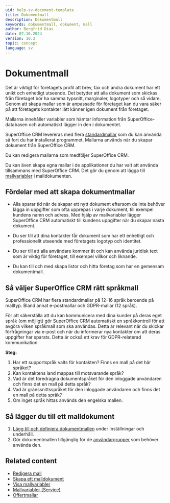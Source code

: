 ```yaml
---
uid: help-sv-document-template
title: Dokumentmall
description: Dokumentmall
keywords: dokumentmall, dokument, mall
author: Bergfrid Dias
date: 07.16.2024
version: 10.3
topic: concept
language: sv
---
```


# Dokumentmall

Det är viktigt för företagets profil att brev, fax och andra dokument har ett unikt och enhetligt utseende. Det betyder att alla dokument som skickas från företaget bör ha samma typsnitt, marginaler, logotyper och så vidare. Genom att skapa mallar som är anpassade för företaget kan du vara säker på att företagets kontakter lätt känner igen dokument från företaget.

Mallarna innehåller variabler som hämtar information från SuperOffice-databasen och automatiskt lägger in den i dokumentet.

SuperOffice CRM levereras med flera [standardmallar][2] som du kan använda så fort du har installerat programmet. Mallarna används när du skapar dokument från SuperOffice CRM.

Du kan redigera mallarna som medföljer SuperOffice CRM.

Du kan även skapa egna mallar i de applikationer du har valt att använda tillsammans med SuperOffice CRM. Det gör du genom att lägga till [mallvariabler][1] i malldokumenten.

## Fördelar med att skapa dokumentmallar

* Alla sparar tid när de skapar ett nytt dokument eftersom de inte behöver lägga in uppgifter som ofta upprepas i varje dokument, till exempel kundens namn och adress. Med hjälp av mallvariabler lägger SuperOffice CRM automatiskt till kundens uppgifter när du skapar nästa dokument.

* Du ser till att dina kontakter får dokument som har ett enhetligt och professionellt utseende med företagets logotyp och identitet.

* Du ser till att alla användare kommer åt och kan använda juridisk text som är viktig för företaget, till exempel villkor och liknande.

* Du kan till och med skapa listor och hitta företag som har en gemensam dokumentmall.

## Så väljer SuperOffice CRM rätt språkmall

SuperOffice CRM har flera standardmallar på 12–16 språk beroende på malltyp. Bland annat e-postmallar och GDPR-mallar (12 språk).

För att säkerställa att du kan kommunicera med dina kunder på deras eget språk (om möjligt) gör SuperOffice CRM automatiskt en språkkontroll för att avgöra vilken språkmall som ska användas. Detta är relevant när du skickar förfrågningar via e-post och när du informerar nya kontakter om att deras uppgifter har sparats. Detta är också ett krav för GDPR-relaterad kommunikation.

**Steg:**

1. Har ett supportspråk valts för kontakten? Finns en mall på det här språket?
2. Kan kontaktens land mappas till motsvarande språk?
3. Vad är det föredragna dokumentspråket för den inloggade användaren och finns det en mall på detta språk?
4. Vad är gränssnittsspråket för den inloggade användaren och finns det en mall på detta språk?
5. Om inget språk hittas används den engelska mallen.

## Så lägger du till ett malldokument

1. [Lägg till och definiera dokumentmallen][6] under Inställningar och underhåll.
1. Gör dokumentmallen tillgänglig för de [användargrupper][5] som behöver använda den.

## Related content

* [Redigera mall][2]
* [Skapa ett malldokument][4]
* [Visa mallvariabler][1]
* [Mallvariabler (Service)][8]
* [Offertmallar][7]

<!-- Referenced links -->
[1]: template-variables.md
[4]: create.md
[2]: ../admin/update-template.md
[6]: ../admin/link-template.md
[5]: ../../../admin/lists/learn/organize/user-group-filtering.md
[7]: ../../../../en/document/templates/quote/index.md
[8]: ../../../request/reply-templates/learn/template-variables.md

<!-- Referenced images -->
